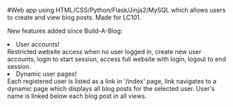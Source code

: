 #Web app using HTML/CSS/Python/Flask/Jinja2/MySQL which allows users to create and view blog posts. Made for LC101. 

New features added since Build-A-Blog:
<li>User accounts!</li>
Restricted website access when no user logged in, create new user accounts, login to start session, access full website with login, logout to end session.
<li>Dynamic user pages!</li>
Each registered user is listed as a link in '/index' page, link navigates to a dynamic page which displays all blog posts for the selected user. User's name is linked below each blog post in all views.

